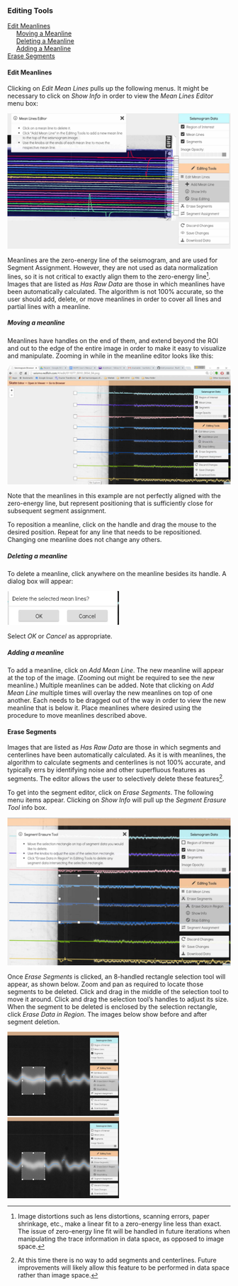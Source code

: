 ### Editing Tools

<a href="#edit_meanlines">Edit Meanlines</a><br>
  <a href="#moving_a_meanline" style="margin-left: 20px;">Moving a Meanline</a><br>
  <a href="#deleting_a_meanline" style="margin-left: 20px;">Deleting a Meanline</a><br>
  <a href="#adding-a-meanline" style="margin-left: 20px;">Adding a Meanline</a><br>
<a href="#erase-segments">Erase Segments</a><br>

<p id="edit_meanlines"></p>

#### Edit Meanlines

Clicking on *Edit Mean Lines* pulls up the following menus. It might be necessary to
click on *Show Info* in order to view the *Mean Lines Editor* menu box:

![edit mean lines](../../images/edit_mean_lines.jpeg)

Meanlines are the zero-energy
line of the seismogram, and are used for Segment
Assignment. However, they are not used as data normalization lines, so it is not critical to
exactly align them to the zero-energy
line[^3]. Images that are listed as *Has Raw Data* are those
in which meanlines have been automatically calculated. The algorithm is not 100% accurate, so
the user should add, delete, or move meanlines in order to cover all lines and partial lines with a
meanline.

[^3]:Image distortions such as lens distortions, scanning errors, paper shrinkage, etc., make a linear fit to a
zero-energy
line less than exact. The issue of zero-energy
line fit will be handled in future iterations
when manipulating the trace information in data space, as opposed to image space.

<p id="moving_a_meanline"></p>

##### Moving a meanline

Meanlines have handles on the end of them, and extend beyond the ROI and out to the
edge of the entire image in order to make it easy to visualize and manipulate. Zooming in while
in the meanline editor looks like this:

![edit move mean lines](../../images/edit_move_mean_lines.jpeg)

Note that the meanlines in this example are not perfectly aligned with the zero-energy
line, but represent positioning that is sufficiently close for subsequent segment assignment.

To reposition a meanline, click on the handle and drag the mouse to the desired position.
Repeat for any line that needs to be repositioned. Changing one meanline does not change
any others.

<p id="deleting_a_meanline"></p>

##### Deleting a meanline

To delete a meanline, click anywhere on the meanline besides its handle. A dialog box
will appear:

<div style="text-align:center;width:50%">

![edit delete line](../../images/edit_delete_mean_line.jpeg)

</div>

Select *OK* or *Cancel* as appropriate.

<p id="adding_a_meanline"></p>

##### Adding a meanline

To add a meanline, click on *Add Mean Line*. The new meanline will appear at the top
of the image. (Zooming out might be required to see the new meanline.) Multiple meanlines
can be added. Note that clicking on *Add Mean Line* multiple times will overlay the new
meanlines on top of one another. Each needs to be dragged out of the way in order to view the
new meanline that is below it. Place meanlines where desired using the procedure to move
meanlines described above.

<p id="erase_sgements"></p>

#### Erase Segments
Images that are listed as *Has Raw Data* are those in which segments and centerlines
have been automatically calculated. As it is with meanlines, the algorithm to calculate segments
and centerlines is not 100% accurate, and typically errs by identifying noise and other
superfluous features as segments. The editor allows the user to selectively delete these
features[^4].

[^4]:At this time there is no way to add segments and centerlines. Future improvements will likely allow this
feature to be performed in data space rather than image space.

To get into the segment editor, click on *Erase Segments*. The following menu items
appear. Clicking on *Show Info* will pull up the *Segment Erasure Tool* info box.

![edit erases segments1](../../images/edit_erase_segments1.jpeg)

Once *Erase Segments* is clicked, an 8-handled
rectangle selection tool will appear, as
shown below. Zoom and pan as required to locate those segments to be deleted. Click and
drag in the middle of the selection tool to move it around. Click and drag the selection tool’s
handles to adjust its size. When the segment to be deleted is enclosed by the selection
rectangle, click *Erase Data in Region*. The images below show before and after segment
deletion.


<div style="text-align:center;width:50%">

![edit erase segments2](../../images/edit_erase_segment2.jpeg) 
![edit erase segments3](../../images/edit_erase_segment3.jpeg)

</div>

